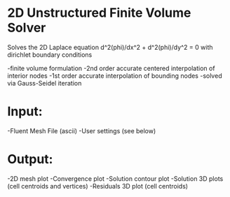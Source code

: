# 2D Unstructured Finite Volume Solver
Solves the 2D Laplace equation d^2(phi)/dx^2 + d^2(phi)/dy^2 = 0 with dirichlet boundary conditions

-finite volume formulation
-2nd order accurate centered interpolation of interior nodes
-1st order accurate interpolation of bounding nodes
-solved via Gauss-Seidel iteration

# Input:
-Fluent Mesh File (ascii)
-User settings (see below)

# Output:
-2D mesh plot
-Convergence plot
-Solution contour plot
-Solution 3D plots (cell centroids and vertices)
-Residuals 3D plot (cell centroids)

